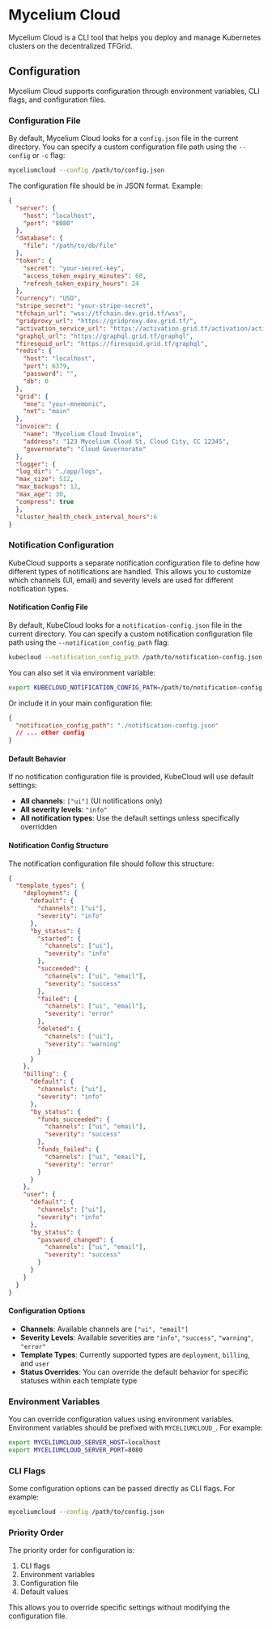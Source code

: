 # Mycelium Cloud

Mycelium Cloud is a CLI tool that helps you deploy and manage Kubernetes clusters on the decentralized TFGrid.

## Configuration

Mycelium Cloud supports configuration through environment variables, CLI flags, and configuration files.

### Configuration File

By default, Mycelium Cloud looks for a `config.json` file in the current directory. You can specify a custom configuration file path using the `--config` or `-c` flag:

```bash
myceliumcloud --config /path/to/config.json
```

The configuration file should be in JSON format. Example:

```json
{
  "server": {
    "host": "localhost",
    "port": "8080"
  },
  "database": {
    "file": "/path/to/db/file"
  },
  "token": {
    "secret": "your-secret-key",
    "access_token_expiry_minutes": 60,
    "refresh_token_expiry_hours": 24
  },
  "currency": "USD",
  "stripe_secret": "your-stripe-secret",
  "tfchain_url": "wss://tfchain.dev.grid.tf/wss",
  "gridproxy_url": "https://gridproxy.dev.grid.tf/",
  "activation_service_url": "https://activation.grid.tf/activation/activate",
  "graphql_url": "https://graphql.grid.tf/graphql",
  "firesquid_url": "https://firesquid.grid.tf/graphql",
  "redis": {
    "host": "localhost",
    "port": 6379,
    "password": "",
    "db": 0
  },
  "grid": {
    "mne": "your-mnemonic",
    "net": "main"
  },
  "invoice": {
    "name": "Mycelium Cloud Invoice",
    "address": "123 Mycelium Cloud St, Cloud City, CC 12345",
    "governorate": "Cloud Governorate"
  },
  "logger": {
  "log_dir": "./app/logs",
  "max_size": 512,
  "max_backups": 12,
  "max_age": 30,
  "compress": true
  },
  "cluster_health_check_interval_hours":6
}
```

### Notification Configuration

KubeCloud supports a separate notification configuration file to define how different types of notifications are handled. This allows you to customize which channels (UI, email) and severity levels are used for different notification types.

#### Notification Config File

By default, KubeCloud looks for a `notification-config.json` file in the current directory. You can specify a custom notification configuration file path using the `--notification_config_path` flag:

```bash
kubecloud --notification_config_path /path/to/notification-config.json
```

You can also set it via environment variable:

```bash
export KUBECLOUD_NOTIFICATION_CONFIG_PATH=/path/to/notification-config.json
```

Or include it in your main configuration file:

```json
{
  "notification_config_path": "./notification-config.json"
  // ... other config
}
```

#### Default Behavior

If no notification configuration file is provided, KubeCloud will use default settings:

- **All channels**: `["ui"]` (UI notifications only)
- **All severity levels**: `"info"`
- **All notification types**: Use the default settings unless specifically overridden

#### Notification Config Structure

The notification configuration file should follow this structure:

```json
{
  "template_types": {
    "deployment": {
      "default": {
        "channels": ["ui"],
        "severity": "info"
      },
      "by_status": {
        "started": {
          "channels": ["ui"],
          "severity": "info"
        },
        "succeeded": {
          "channels": ["ui", "email"],
          "severity": "success"
        },
        "failed": {
          "channels": ["ui", "email"],
          "severity": "error"
        },
        "deleted": {
          "channels": ["ui"],
          "severity": "warning"
        }
      }
    },
    "billing": {
      "default": {
        "channels": ["ui"],
        "severity": "info"
      },
      "by_status": {
        "funds_succeeded": {
          "channels": ["ui", "email"],
          "severity": "success"
        },
        "funds_failed": {
          "channels": ["ui", "email"],
          "severity": "error"
        }
      }
    },
    "user": {
      "default": {
        "channels": ["ui"],
        "severity": "info"
      },
      "by_status": {
        "password_changed": {
          "channels": ["ui", "email"],
          "severity": "success"
        }
      }
    }
  }
}
```

#### Configuration Options

- **Channels**: Available channels are `["ui", "email"]`
- **Severity Levels**: Available severities are `"info"`, `"success"`, `"warning"`, `"error"`
- **Template Types**: Currently supported types are `deployment`, `billing`, and `user`
- **Status Overrides**: You can override the default behavior for specific statuses within each template type

### Environment Variables

You can override configuration values using environment variables. Environment variables should be prefixed with `MYCELIUMCLOUD_`. For example:

```bash
export MYCELIUMCLOUD_SERVER_HOST=localhost
export MYCELIUMCLOUD_SERVER_PORT=8080
```

### CLI Flags

Some configuration options can be passed directly as CLI flags. For example:

```bash
myceliumcloud --config /path/to/config.json
```

### Priority Order

The priority order for configuration is:

1. CLI flags
2. Environment variables
3. Configuration file
4. Default values

This allows you to override specific settings without modifying the configuration file.
